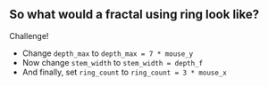 So what would a fractal using ring look like?
---
Challenge!
- Change `depth_max` to `depth_max = 7 * mouse_y`
- Now change `stem_width` to `stem_width = depth_f`
- And finally, set `ring_count` to `ring_count = 3 * mouse_x`